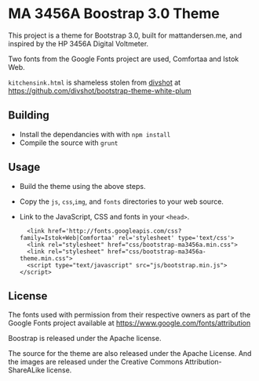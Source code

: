 # MA 3456A Boostrap 3.0 Theme

This project is a theme for Bootstrap 3.0, built for mattandersen.me, and inspired by the HP 3456A Digital Voltmeter.

Two fonts from the Google Fonts project are used, Comfortaa and Istok Web.

`kitchensink.html` is shameless stolen from [divshot](http://www.divshot.com/) at https://github.com/divshot/bootstrap-theme-white-plum

## Building
- Install the dependancies with with `npm install`
- Compile the source with `grunt`

## Usage

- Build the theme using the above steps.
- Copy the `js`, `css`,`img`, and `fonts` directories to your web source.
- Link to the JavaScript, CSS and fonts in your `<head>`.

		<link href='http://fonts.googleapis.com/css?family=Istok+Web|Comfortaa' rel='stylesheet' type='text/css'>
		<link rel="stylesheet" href="css/bootstrap-ma3456a.min.css">
		<link rel="stylesheet" href="css/bootstrap-ma3456a-theme.min.css">
		<script type="text/javascript" src="js/bootstrap.min.js"></script>

## License

The fonts used with permission from their respective owners as part of the Google Fonts project available at https://www.google.com/fonts/attribution

Boostrap is released under the Apache license.

The source for the theme are also released under the Apache License. And the images are released under the Creative Commons Attribution-ShareALike license.

